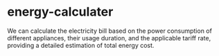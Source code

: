 # energy-calculater
We can calculate the electricity bill based on the power consumption of different appliances, their usage duration, and the applicable tariff rate, providing a detailed estimation of total energy cost.
